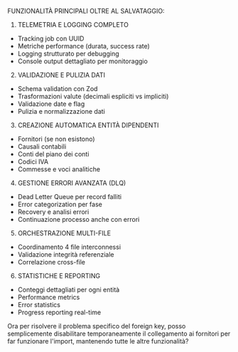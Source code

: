 FUNZIONALITÀ PRINCIPALI OLTRE AL SALVATAGGIO:

  1. TELEMETRIA E LOGGING COMPLETO

  - Tracking job con UUID
  - Metriche performance (durata, success rate)
  - Logging strutturato per debugging
  - Console output dettagliato per monitoraggio

  2. VALIDAZIONE E PULIZIA DATI

  - Schema validation con Zod
  - Trasformazioni valute (decimali espliciti vs impliciti)
  - Validazione date e flag
  - Pulizia e normalizzazione dati

  3. CREAZIONE AUTOMATICA ENTITÀ DIPENDENTI

  - Fornitori (se non esistono)
  - Causali contabili
  - Conti del piano dei conti
  - Codici IVA
  - Commesse e voci analitiche

  4. GESTIONE ERRORI AVANZATA (DLQ)

  - Dead Letter Queue per record falliti
  - Error categorization per fase
  - Recovery e analisi errori
  - Continuazione processo anche con errori

  5. ORCHESTRAZIONE MULTI-FILE

  - Coordinamento 4 file interconnessi
  - Validazione integrità referenziale
  - Correlazione cross-file

  6. STATISTICHE E REPORTING

  - Conteggi dettagliati per ogni entità
  - Performance metrics
  - Error statistics
  - Progress reporting real-time

  Ora per risolvere il problema specifico del foreign key, posso semplicemente disabilitare temporaneamente il collegamento ai fornitori per far funzionare l'import,
  mantenendo tutte le altre funzionalità?